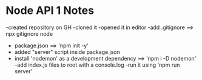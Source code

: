 # Node API 1 Notes

-created repository on GH
-cloned it
-opened it in editor
-add .gitignore ==> npx gitignore node

- package.json ==> 'npm init -y'
- added "server" script inside package.json
- install 'nodemon' as a development dependency ==> 'npm i -D nodemon'
  -add index.js files to root with a console.log
  -run it using 'npm run server'
